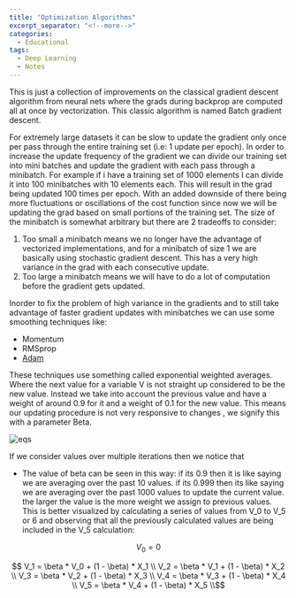 ```yaml
---
title: "Optimization Algorithms"
excerpt_separator: "<!--more-->"
categories:
  - Educational
tags:
  - Deep Learning
  - Notes
---
```


This is just a collection of improvements on the classical gradient descent algorithm from neural nets where
the grads during backprop are computed all at once by vectorization. This classic algorithm is named Batch gradient descent.

For extremely large datasets it can be slow to update the gradient only once per pass through the entire training set
(i.e: 1 update per epoch). In order to increase the update frequency of the gradient we can divide our training set into 
mini batches and update the gradient with each pass through a minibatch. For example if i have a training set of 1000 elements
I can divide it into 100 minibatches with 10 elements each. This will result in the grad being updated 100 times per epoch. 
With an added downside of there being more fluctuations or oscillations of the cost function since now we will be updating the
grad based on small portions of the training set. The size of the minibatch is somewhat arbitrary but there are 2 tradeoffs to 
consider:
1. Too small a minibatch means we no longer have the advantage of vectorized implementations, and for a minibatch of size 1 we 
are basically using stochastic gradient descent. This has a very high variance in the grad with each consecutive update.
2. Too large a minibatch means we will have to do a lot of computation before the gradient gets updated.

Inorder to fix the problem of high variance in the gradients and to still take advantage of faster gradient updates with 
minibatches we can use some smoothing techniques like:
- Momentum 
- RMSprop
- [Adam](https://arxiv.org/pdf/1412.6980.pdf)

These techniques use something called exponential weighted averages. Where the next value for a variable V is not straight up considered to be the new value. Instead we take into account the previous value and have a weight of around 0.9 for it and a weight of 0.1 for the new value. This means our updating procedure is not very responsive to changes , we signify this with a parameter Beta.


![eqs](https://i.stack.imgur.com/p8oDT.jpg)

If we consider values over multiple iterations then we notice that 







- The value of beta can be seen in this way: if its 0.9 then it is like saying we are averaging over the past 10 values. if 
its 0.999 then its like saying we are averaging over the past 1000 values to update the current value. the larger the value is the more weight we assign to previous values. This is better visualized by calculating a series of values from V_0 to V_5 or 6 and observing that all the previously calculated values are being included in the V_5 calculation:


$$V_0 = 0 $$

$$
V_1 = \beta * V_0 + (1 - \beta) * X_1  \\
V_2 = \beta * V_1 + (1 - \beta) * X_2 \\
V_3 = \beta * V_2 + (1 - \beta) * X_3 \\
V_4 = \beta * V_3 + (1 - \beta) * X_4 \\
V_5 = \beta * V_4 + (1 - \beta) * X_5 \\$$
<!-- if we substitute all the previous values into V_5: \\
- V_5 = \beta * (\beta * V_3 + (1 - \beta) * X_4) + (1 - \beta) * X_5 \\
- V_5 = \beta * (\beta * (\beta * V_2 + (1 - \beta) * X_3) + (1 - \beta) * X_4) + (1 - \beta) * X_5 \\
- V_5 = \beta * (\beta * (\beta * (\beta * V_1 + (1 - \beta) * X_2) + (1 - \beta) * X_3) + (1 - \beta) * X_4) + (1 - \beta) * X_5 \\
- V_5 = \beta * (\beta * (\beta * (\beta * (\beta * V_0 + (1 - \beta) * X_1) + (1 - \beta) * X_2) + (1 - \beta) * X_3) + (1 - \beta) * X_4) + (1 - \beta) * X_5$$ -->


<!-- $$
\begin{align*}
  & \phi(x,y) = \phi \left(\sum_{i=1}^n x_ie_i, \sum_{j=1}^n y_je_j \right)
  = \sum_{i=1}^n \sum_{j=1}^n x_i y_j \phi(e_i, e_j) = \\
  & (x_1, \ldots, x_n) \left( \begin{array}{ccc}
      \phi(e_1, e_1) & \cdots & \phi(e_1, e_n) \\
      \vdots & \ddots & \vdots \\
      \phi(e_n, e_1) & \cdots & \phi(e_n, e_n)
    \end{array} \right)
  \left( \begin{array}{c}
      y_1 \\
      \vdots \\
      y_n
    \end{array} \right)
\end{align*}
$$ -->
